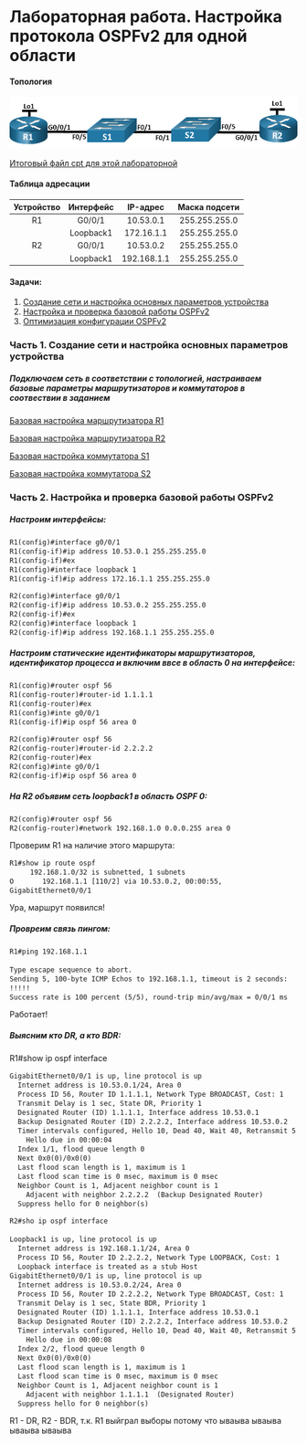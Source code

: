 #  Лабораторная работа. Настройка протокола OSPFv2 для одной области
#### Топология
![alt text](image.png)

[Итоговый файл cpt для этой лабораторной](./lab_cpt.pkt)

#### Таблица адресации
| Устройство | Интерфейс | IP-адрес   | Маска подсети    |
|:----------:|:---------:|:----------:|:----------------:|
| R1         | G0/0/1    | 10.53.0.1  | 255.255.255.0    |
|            | Loopback1 | 172.16.1.1 | 255.255.255.0    |
| R2         | G0/0/1    | 10.53.0.2  | 255.255.255.0    |
|            | Loopback1 | 192.168.1.1| 255.255.255.0    |

#### Задачи:
1. [Создание сети и настройка основных параметров устройства](#часть-1-создание-сети-и-настройка-основных-параметров-устройства)
2. [Настройка и проверка базовой работы OSPFv2](#часть-2-настройка-и-проверка-базовой-работы-протокола-ospfv2-для-одной-области)
3. [Оптимизация конфигурации OSPFv2](#часть-3-оптимизация-и-проверка-конфигурации-ospfv2-для-одной-области)


### Часть 1. Создание сети и настройка основных параметров устройства
##### Подключаем сеть в соответствии с топологией, настраиваем базовые параметры маршрутизаторов и коммутаторов в соотвествии в заданием

[Базовая настройка маршрутизатора R1](./R1_conf)

[Базовая настройка маршрутизатора R2](./R2_conf)

[Базовая настройка коммутатора S1](./S1_conf)

[Базовая настройка коммутатора S2](./S2_conf)

### Часть 2. Настройка и проверка базовой работы OSPFv2
##### Настроим интерфейсы:
```
R1(config)#interface g0/0/1
R1(config-if)#ip address 10.53.0.1 255.255.255.0
R1(config-if)#ex
R1(config)#interface loopback 1
R1(config-if)#ip address 172.16.1.1 255.255.255.0
```
```
R2(config)#interface g0/0/1
R2(config-if)#ip address 10.53.0.2 255.255.255.0
R2(config-if)#ex
R2(config)#interface loopback 1
R2(config-if)#ip address 192.168.1.1 255.255.255.0
```
##### Настроим статические идентификаторы маршрутизаторов, идентификатор процесса и включим ввсе в область 0 на интерфейсе:
```
R1(config)#router ospf 56
R1(config-router)#router-id 1.1.1.1
R1(config-router)#ex
R1(config)#inte g0/0/1
R1(config-if)#ip ospf 56 area 0
```
```
R2(config)#router ospf 56
R2(config-router)#router-id 2.2.2.2
R2(config-router)#ex
R2(config)#inte g0/0/1
R2(config-if)#ip ospf 56 area 0
```
##### На R2 объявим сеть loopback1 в область OSPF 0:
```
R2(config)#router ospf 56
R2(config-router)#network 192.168.1.0 0.0.0.255 area 0
```
Проверим R1 на наличие этого маршрута:
```
R1#show ip route ospf 
     192.168.1.0/32 is subnetted, 1 subnets
O       192.168.1.1 [110/2] via 10.53.0.2, 00:00:55, GigabitEthernet0/0/1
```
Ура, маршрут появился!

##### Провреим связь пингом:
```
R1#ping 192.168.1.1

Type escape sequence to abort.
Sending 5, 100-byte ICMP Echos to 192.168.1.1, timeout is 2 seconds:
!!!!!
Success rate is 100 percent (5/5), round-trip min/avg/max = 0/0/1 ms
```
Работает!

##### Выясним кто DR, а кто BDR:

R1#show ip ospf interface 
```
GigabitEthernet0/0/1 is up, line protocol is up
  Internet address is 10.53.0.1/24, Area 0
  Process ID 56, Router ID 1.1.1.1, Network Type BROADCAST, Cost: 1
  Transmit Delay is 1 sec, State DR, Priority 1
  Designated Router (ID) 1.1.1.1, Interface address 10.53.0.1
  Backup Designated Router (ID) 2.2.2.2, Interface address 10.53.0.2
  Timer intervals configured, Hello 10, Dead 40, Wait 40, Retransmit 5
    Hello due in 00:00:04
  Index 1/1, flood queue length 0
  Next 0x0(0)/0x0(0)
  Last flood scan length is 1, maximum is 1
  Last flood scan time is 0 msec, maximum is 0 msec
  Neighbor Count is 1, Adjacent neighbor count is 1
    Adjacent with neighbor 2.2.2.2  (Backup Designated Router)
  Suppress hello for 0 neighbor(s)
```

```
R2#sho ip ospf interface 

Loopback1 is up, line protocol is up
  Internet address is 192.168.1.1/24, Area 0
  Process ID 56, Router ID 2.2.2.2, Network Type LOOPBACK, Cost: 1
  Loopback interface is treated as a stub Host
GigabitEthernet0/0/1 is up, line protocol is up
  Internet address is 10.53.0.2/24, Area 0
  Process ID 56, Router ID 2.2.2.2, Network Type BROADCAST, Cost: 1
  Transmit Delay is 1 sec, State BDR, Priority 1
  Designated Router (ID) 1.1.1.1, Interface address 10.53.0.1
  Backup Designated Router (ID) 2.2.2.2, Interface address 10.53.0.2
  Timer intervals configured, Hello 10, Dead 40, Wait 40, Retransmit 5
    Hello due in 00:00:08
  Index 2/2, flood queue length 0
  Next 0x0(0)/0x0(0)
  Last flood scan length is 1, maximum is 1
  Last flood scan time is 0 msec, maximum is 0 msec
  Neighbor Count is 1, Adjacent neighbor count is 1
    Adjacent with neighbor 1.1.1.1  (Designated Router)
  Suppress hello for 0 neighbor(s)
```
R1 - DR, R2 - BDR, т.к. R1 выйграл выборы потому что
ываыва
ываыва
ываыва
ываыва










